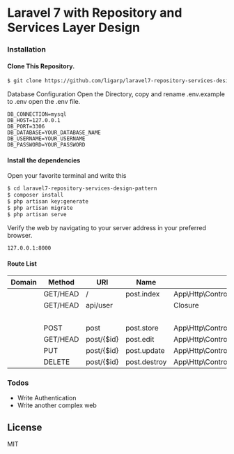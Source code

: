# Laravel 7 with Repository and Services Layer Design

### Installation

#### Clone This Repository.

```sh
$ git clone https://github.com/ligarp/laravel7-repository-services-design-pattern.git
```

Database Configuration
Open the Directory, copy and rename .env.example to .env
open the .env file.

```
DB_CONNECTION=mysql
DB_HOST=127.0.0.1
DB_PORT=3306
DB_DATABASE=YOUR_DATABASE_NAME
DB_USERNAME=YOUR_USERNAME
DB_PASSWORD=YOUR_PASSWORD
```

#### Install the dependencies

Open your favorite terminal and write this

```sh
$ cd laravel7-repository-services-design-pattern
$ composer install
$ php artisan key:generate
$ php artisan migrate
$ php artisan serve
```

Verify the web by navigating to your server address in your preferred browser.

```sh
127.0.0.1:8000
```

#### Route List

| Domain | Method   | URI         | Name         | Action                                     | Middleware |
| ------ | -------- | ----------- | ------------ | ------------------------------------------ | ---------- |
|        | GET/HEAD | /           | post.index   | App\Http\Controllers\PostController@index  | web        |
|        | GET/HEAD | api/user    |              | Closure                                    | api        |
|        |          |             |              |                                            | auth:api   |
|        | POST     | post        | post.store   | App\Http\Controllers\PostController@create | web        |
|        | GET/HEAD | post/{\$id} | post.edit    | App\Http\Controllers\PostController@read   | web        |
|        | PUT      | post/{\$id} | post.update  | App\Http\Controllers\PostController@update | web        |
|        | DELETE   | post/{\$id} | post.destroy | App\Http\Controllers\PostController@delete | web        |

### Todos

-   Write Authentication
-   Write another complex web

## License

MIT
